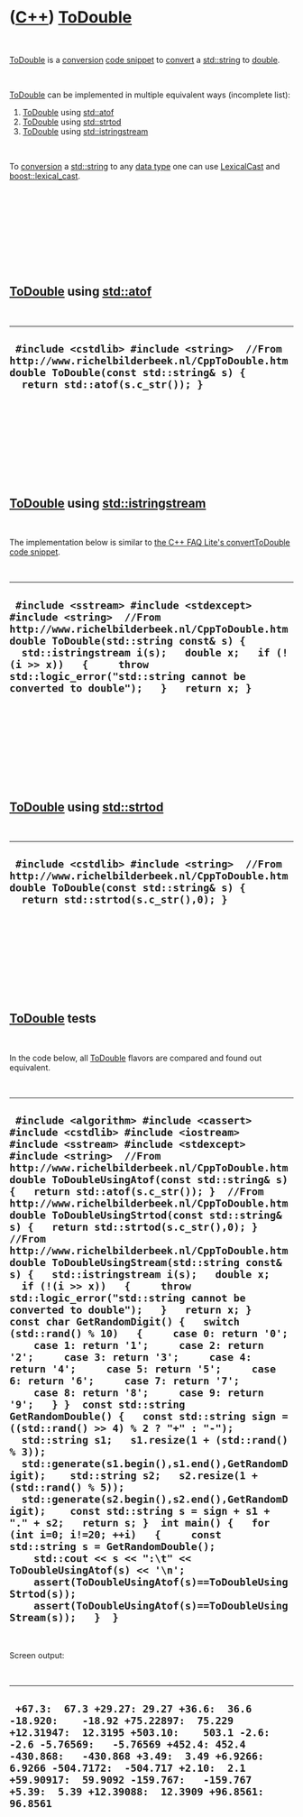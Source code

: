 
 

 

 

 

 

([C++](Cpp.md)) [ToDouble](CppToDouble.md)
============================================

 

[ToDouble](CppToDouble.md) is a [conversion](CppConvert.md) [code
snippet](CppCodeSnippets.md) to [convert](CppConvert.md) a
[std::string](CppStdString.md) to [double](CppDouble.md).

 

[ToDouble](CppToDouble.md) can be implemented in multiple equivalent
ways (incomplete list):

1.  [ToDouble](CppToDouble.md) using [std::atof](CppAtof.md)
2.  [ToDouble](CppToDouble.md) using [std::strtod](CppStrtod.md)
3.  [ToDouble](CppToDouble.md) using
    [std::istringstream](CppStdIstringstream.md)

 

To [conversion](CppConvert.md) a [std::string](CppStdString.md) to any
[data type](CppDataType.md) one can use
[LexicalCast](CppLexicalCast.md) and
[boost::lexical\_cast](CppLexical_cast.md).

 

 

 

 

 

[ToDouble](CppToDouble.md) using [std::atof](CppAtof.md)
----------------------------------------------------------

 

  -------------------------------------------------------------------------------------------------------------------------------------------------------------------------
  ` #include <cstdlib> #include <string>  //From http://www.richelbilderbeek.nl/CppToDouble.htm double ToDouble(const std::string& s) {   return std::atof(s.c_str()); }`
  -------------------------------------------------------------------------------------------------------------------------------------------------------------------------

 

 

 

 

 

[ToDouble](CppToDouble.md) using [std::istringstream](CppStdIstringstream.md)
----------------------------------------------------------------------------

 

The implementation below is similar to [the C++ FAQ Lite's
convertToDouble code
snippet](http://www.parashift.com/c++-faq-lite/misc-technical-issues.html#faq-39.2).

 

  --------------------------------------------------------------------------------------------------------------------------------------------------------------------------------------------------------------------------------------------------------------------------------------------------------------------
  ` #include <sstream> #include <stdexcept> #include <string>  //From http://www.richelbilderbeek.nl/CppToDouble.htm double ToDouble(std::string const& s) {   std::istringstream i(s);   double x;   if (!(i >> x))   {     throw std::logic_error("std::string cannot be converted to double");   }   return x; }`
  --------------------------------------------------------------------------------------------------------------------------------------------------------------------------------------------------------------------------------------------------------------------------------------------------------------------

 

 

 

 

 

[ToDouble](CppToDouble.md) using [std::strtod](CppStrtod.md)
--------------------------------------------------------------

 

  -----------------------------------------------------------------------------------------------------------------------------------------------------------------------------
  ` #include <cstdlib> #include <string>  //From http://www.richelbilderbeek.nl/CppToDouble.htm double ToDouble(const std::string& s) {   return std::strtod(s.c_str(),0); }`
  -----------------------------------------------------------------------------------------------------------------------------------------------------------------------------

 

 

 

 

 

[ToDouble](CppToDouble.md) tests
---------------------------------

 

In the code below, all [ToDouble](CppToDouble.md) flavors are compared
and found out equivalent.

 

  -----------------------------------------------------------------------------------------------------------------------------------------------------------------------------------------------------------------------------------------------------------------------------------------------------------------------------------------------------------------------------------------------------------------------------------------------------------------------------------------------------------------------------------------------------------------------------------------------------------------------------------------------------------------------------------------------------------------------------------------------------------------------------------------------------------------------------------------------------------------------------------------------------------------------------------------------------------------------------------------------------------------------------------------------------------------------------------------------------------------------------------------------------------------------------------------------------------------------------------------------------------------------------------------------------------------------------------------------------------------------------------------------------------------------------------------------------------------------------------------------------------------------------------------------------------------------------------------------------------------------------------------------------------------------------------------------------------
  ` #include <algorithm> #include <cassert> #include <cstdlib> #include <iostream> #include <sstream> #include <stdexcept> #include <string>  //From http://www.richelbilderbeek.nl/CppToDouble.htm double ToDoubleUsingAtof(const std::string& s) {   return std::atof(s.c_str()); }  //From http://www.richelbilderbeek.nl/CppToDouble.htm double ToDoubleUsingStrtod(const std::string& s) {   return std::strtod(s.c_str(),0); }  //From http://www.richelbilderbeek.nl/CppToDouble.htm double ToDoubleUsingStream(std::string const& s) {   std::istringstream i(s);   double x;   if (!(i >> x))   {     throw std::logic_error("std::string cannot be converted to double");   }   return x; }  const char GetRandomDigit() {   switch (std::rand() % 10)   {     case 0: return '0';     case 1: return '1';     case 2: return '2';     case 3: return '3';     case 4: return '4';     case 5: return '5';     case 6: return '6';     case 7: return '7';     case 8: return '8';     case 9: return '9';   } }  const std::string GetRandomDouble() {   const std::string sign = ((std::rand() >> 4) % 2 ? "+" : "-");    std::string s1;   s1.resize(1 + (std::rand() % 3));   std::generate(s1.begin(),s1.end(),GetRandomDigit);    std::string s2;   s2.resize(1 + (std::rand() % 5));   std::generate(s2.begin(),s2.end(),GetRandomDigit);    const std::string s = sign + s1 + "." + s2;   return s; }  int main() {   for (int i=0; i!=20; ++i)   {     const std::string s = GetRandomDouble();     std::cout << s << ":\t" << ToDoubleUsingAtof(s) << '\n';     assert(ToDoubleUsingAtof(s)==ToDoubleUsingStrtod(s));     assert(ToDoubleUsingAtof(s)==ToDoubleUsingStream(s));   }  }`
  -----------------------------------------------------------------------------------------------------------------------------------------------------------------------------------------------------------------------------------------------------------------------------------------------------------------------------------------------------------------------------------------------------------------------------------------------------------------------------------------------------------------------------------------------------------------------------------------------------------------------------------------------------------------------------------------------------------------------------------------------------------------------------------------------------------------------------------------------------------------------------------------------------------------------------------------------------------------------------------------------------------------------------------------------------------------------------------------------------------------------------------------------------------------------------------------------------------------------------------------------------------------------------------------------------------------------------------------------------------------------------------------------------------------------------------------------------------------------------------------------------------------------------------------------------------------------------------------------------------------------------------------------------------------------------------------------------------

 

Screen output:

 

  ------------------------------------------------------------------------------------------------------------------------------------------------------------------------------------------------------------------------------------------------------------------------------------------------------------------------------------------------------------
  ` +67.3:  67.3 +29.27: 29.27 +36.6:  36.6 -18.920:    -18.92 +75.22897:  75.229 +12.31947:  12.3195 +503.10:    503.1 -2.6:   -2.6 -5.76569:   -5.76569 +452.4: 452.4 -430.868:   -430.868 +3.49:  3.49 +6.9266:    6.9266 -504.7172:  -504.717 +2.10:  2.1 +59.90917:  59.9092 -159.767:   -159.767 +5.39:  5.39 +12.39088:  12.3909 +96.8561:   96.8561`
  ------------------------------------------------------------------------------------------------------------------------------------------------------------------------------------------------------------------------------------------------------------------------------------------------------------------------------------------------------------

 

 

 

 

 

 

